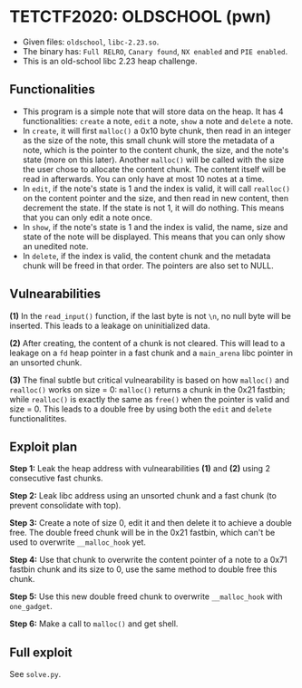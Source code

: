 ﻿
# TETCTF2020: OLDSCHOOL (pwn)
- Given files: `oldschool`, `libc-2.23.so`.
- The binary has: `Full RELRO`, `Canary found`, `NX enabled` and `PIE enabled`.
- This is an old-school libc 2.23 heap challenge.
## Functionalities
- This program is a simple note that will store data on the heap. It has 4 functionalities: `create` a note, `edit` a note, `show` a note and `delete` a note.
- In `create`, it will first `malloc()` a 0x10 byte chunk, then read in an integer as the size of the note, this small chunk will store the metadata of a note, which is the pointer to the content chunk, the size,  and the note's state (more on this later). Another `malloc()` will be called with the size the user chose to allocate the content chunk. The content itself will be read in afterwards. You can only have at most 10 notes at a time.
- In `edit`, if the note's state is 1 and the index is valid, it will call `realloc()` on the content pointer and the size, and then read in new content, then decrement the state. If the state is not 1, it will do nothing. This means that you can only edit a note once.
- In `show`, if the note's state is 1 and the index is valid, the name, size and state of the note will be displayed. This means that you can only show an unedited note.
- In `delete`, if the index is valid, the content chunk and the metadata chunk will be freed in that order. The pointers are also set to NULL.
## Vulnearabilities
**(1)** In the `read_input()` function, if the last byte is not `\n`, no null byte will be inserted. This leads to a leakage on uninitialized data.

**(2)** After creating, the content of a chunk is not cleared. This will lead to a leakage on a `fd` heap pointer in a fast chunk and a `main_arena` libc pointer in an unsorted chunk.

**(3)** The final subtle but critical vulnearability is based on how `malloc()` and `realloc()` works on size = 0:  `malloc()` returns a chunk in the 0x21 fastbin; while `realloc()` is exactly the same as `free()` when the pointer is valid and size = 0. This leads to a double free by using both the `edit` and `delete` functionalitites.

## Exploit plan

**Step 1:** Leak the heap address with vulnearabilities **(1)** and **(2)** using 2 consecutive fast chunks.

**Step 2:** Leak libc address using an unsorted chunk and a fast chunk (to prevent consolidate with top).

**Step 3:** Create a note of size 0, edit it and then delete it to achieve a double free. The double freed chunk will be in the 0x21 fastbin, which can't be used to overwrite `__malloc_hook` yet.

**Step 4:** Use that chunk to overwrite the content pointer of a note to a 0x71 fastbin chunk and its size to 0, use the same method to double free this chunk.

**Step 5:** Use this new double freed chunk to overwrite `__malloc_hook` with `one_gadget`.

**Step 6:** Make a call to `malloc()` and get shell.

## Full exploit
See `solve.py`.


